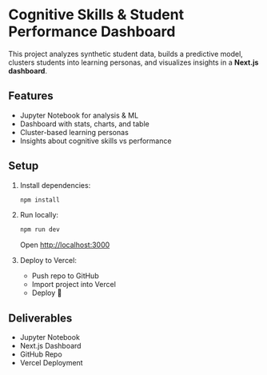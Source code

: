 # Cognitive Skills & Student Performance Dashboard

This project analyzes synthetic student data, builds a predictive model, clusters students into learning personas, and visualizes insights in a **Next.js dashboard**.

## Features
- Jupyter Notebook for analysis & ML
- Dashboard with stats, charts, and table
- Cluster-based learning personas
- Insights about cognitive skills vs performance

## Setup
1. Install dependencies:
   ```bash
   npm install
   ```
2. Run locally:
   ```bash
   npm run dev
   ```
   Open [http://localhost:3000](http://localhost:3000)

3. Deploy to Vercel:
   - Push repo to GitHub
   - Import project into Vercel
   - Deploy 🚀

## Deliverables
- Jupyter Notebook
- Next.js Dashboard
- GitHub Repo
- Vercel Deployment

